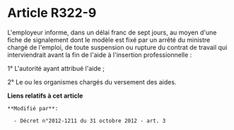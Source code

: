 # Article R322-9

L'employeur informe, dans un délai franc de sept jours, au moyen d'une fiche de signalement dont le modèle est fixé par un
arrêté du ministre chargé de l'emploi, de toute suspension ou rupture du contrat de travail qui interviendrait avant la fin
de l'aide à l'insertion professionnelle : 

1° L'autorité ayant attribué l'aide ; 

2° Le ou les organismes chargés du versement des aides.

**Liens relatifs à cet article**

	**Modifié par**:

	  - Décret n°2012-1211 du 31 octobre 2012 - art. 3
